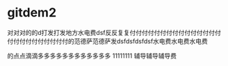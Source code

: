 # gitdem2
对对对的的d打发打发地方水电费dsf反反复复付付付付付付付付付付付付付付付付付付付付付付付付付的范德萨范德萨发dsfdsfdsfdsf水电费水电费水电费

的点点滴滴多多多多多多多多多多多多
11111111
辅导辅导辅导费    